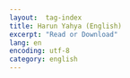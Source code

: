 ```yaml
---
layout:  tag-index
title: Harun Yahya (English)
excerpt: "Read or Download"
lang: en
encoding: utf-8
category: english
---
```

